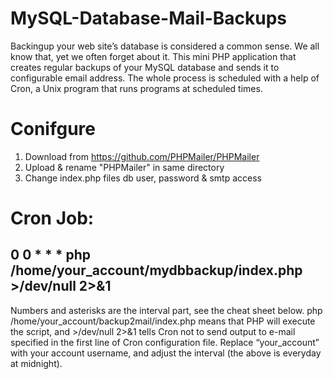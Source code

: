 # MySQL-Database-Mail-Backups
Backingup your web site’s database is considered a common sense. We all know that, yet we often forget about it. This mini PHP application that creates regular backups of your MySQL database and sends it to configurable email address. The whole process is scheduled with a help of Cron, a Unix program that runs programs at scheduled times.

# Conifgure 
1. Download from https://github.com/PHPMailer/PHPMailer
2. Upload & rename "PHPMailer" in same directory
3. Change index.php files db user, password & smtp access

# Cron Job:
## 0 0 * * * php /home/your_account/mydbbackup/index.php >/dev/null 2>&1
Numbers and asterisks are the interval part, see the cheat sheet below.
php /home/your_account/backup2mail/index.php means that PHP will execute the script, and >/dev/null 2>&1 tells Cron not to send output to e-mail specified in the first line of Cron configuration file.
Replace “your_account” with your account username, and adjust the interval (the above is everyday at midnight).
